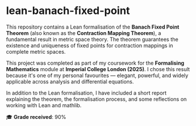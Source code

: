 # lean-banach-fixed-point
This repository contains a Lean formalisation of the **Banach Fixed Point Theorem** (also known as the **Contraction Mapping Theorem**), a fundamental result in metric space theory. The theorem guarantees the existence and uniqueness of fixed points for contraction mappings in complete metric spaces.

This project was completed as part of my coursework for the **Formalising Mathematics** module at **Imperial College London (2025)**. I chose this result because it's one of my personal favourites — elegant, powerful, and widely applicable across analysis and differential equations.

In addition to the Lean formalisation, I have included a short report explaining the theorem, the formalisation process, and some reflections on working with Lean and mathlib.

🎓 **Grade received**: 90%
